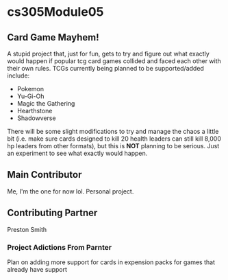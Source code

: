 # cs305Module05

## Card Game Mayhem!

A stupid project that, just for fun, gets to try and figure out what exactly would happen if popular tcg card games collided and faced each other with their own rules. TCGs currently being planned to be supported/added include: 

* Pokemon
* Yu-Gi-Oh
* Magic the Gathering
* Hearthstone
* Shadowverse

There will be some slight modifications to try and manage the chaos a little bit (i.e. make sure cards designed to kill 20 health leaders can still kill 8,000 hp leaders from other formats), but this is **NOT** planning to be serious. Just an experiment to see what exactly would happen. 

## Main Contributor

Me, I'm the one for now lol. Personal project.

## Contributing Partner

Preston Smith

### Project Adictions From Parnter

Plan on adding more support for cards in expension packs for games that already have support
